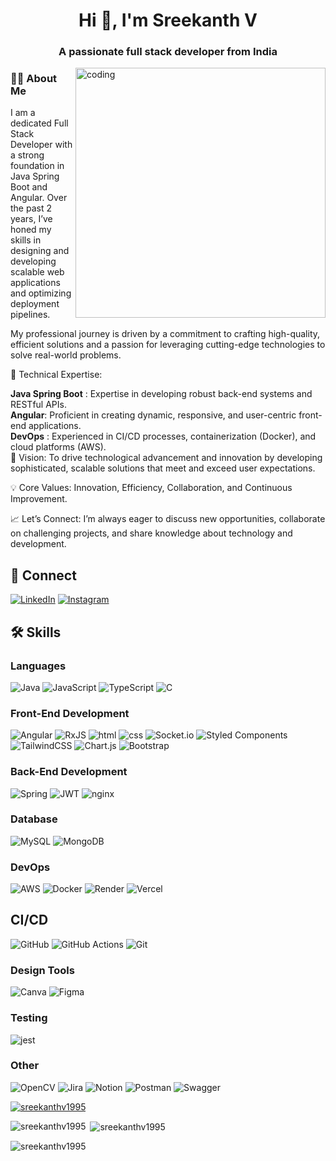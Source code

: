 <h1 align="center">Hi 👋, I'm Sreekanth V</h1>
<h3 align="center">A passionate full stack developer from India</h3>
<img align="right" alt="coding" width="400" src="https://i0.wp.com/nulpointerexception.com/wp-content/uploads/2024/02/8219f-code-typing-1.gif?resize=500%2C500&ssl=1">

<h3>👨‍💻 About Me</h3>
I am a dedicated Full Stack Developer with a strong foundation in Java Spring Boot and Angular. Over the past 2 years, I’ve honed my skills in designing and developing scalable web applications and optimizing deployment pipelines.

My professional journey is driven by a commitment to crafting high-quality, efficient solutions and a passion for leveraging cutting-edge technologies to solve real-world problems.

🔹 Technical Expertise:

<strong>Java Spring Boot</strong> : Expertise in developing robust back-end systems and RESTful APIs.
<br/>
<strong>Angular</strong>: Proficient in creating dynamic, responsive, and user-centric front-end applications.
<br/>
<strong>DevOps</strong> : Experienced in CI/CD processes, containerization (Docker), and cloud platforms (AWS).
<br/>
🚀 Vision: To drive technological advancement and innovation by developing sophisticated, scalable solutions that meet and exceed user expectations.

💡 Core Values: Innovation, Efficiency, Collaboration, and Continuous Improvement.

📈 Let’s Connect: I’m always eager to discuss new opportunities, collaborate on challenging projects, and share knowledge about technology and development.
## 🔗 Connect


[![LinkedIn](https://img.shields.io/badge/LinkedIn-%230077B5.svg?logo=linkedin&logoColor=white)](https://www.linkedin.com/in/sreekanth-v-96b75b255/) 
[![Instagram](https://img.shields.io/badge/Instagram-%23E4405F.svg?logo=Instagram&logoColor=white)](https://www.instagram.com/srikand95/) 





## 🛠️ Skills

### Languages

![Java](https://img.shields.io/badge/java-%23ED8B00.svg?style=for-the-badge&logo=openjdk&logoColor=white) ![JavaScript](https://img.shields.io/badge/javascript-%23323330.svg?style=for-the-badge&logo=javascript&logoColor=%23F7DF1E)  ![TypeScript](https://img.shields.io/badge/typescript-%23007ACC.svg?style=for-the-badge&logo=typescript&logoColor=white) ![C](https://img.shields.io/badge/c-%2300599C.svg?style=for-the-badge&logo=c&logoColor=white)

### Front-End Development

![Angular](https://img.shields.io/badge/angular-%23DD0031.svg?style=for-the-badge&logo=angular&logoColor=white)
![RxJS](https://img.shields.io/badge/rxjs-%23B7178C.svg?style=for-the-badge&logo=reactivex&logoColor=white)  ![html](https://img.shields.io/badge/HTML5-E34F26?style=for-the-badge&logo=html5&logoColor=white)
![css](https://img.shields.io/badge/CSS3-1572B6?style=for-the-badge&logo=css3&logoColor=white)  ![Socket.io](https://img.shields.io/badge/Socket.io-black?style=for-the-badge&logo=socket.io&badgeColor=010101) ![Styled Components](https://img.shields.io/badge/styled--components-DB7093?style=for-the-badge&logo=styled-components&logoColor=white) ![TailwindCSS](https://img.shields.io/badge/tailwindcss-%2338B2AC.svg?style=for-the-badge&logo=tailwind-css&logoColor=white) 
![Chart.js](https://img.shields.io/badge/chart.js-F5788D.svg?style=for-the-badge&logo=chart.js&logoColor=white) 
![Bootstrap](https://img.shields.io/badge/bootstrap-%238511FA.svg?style=for-the-badge&logo=bootstrap&logoColor=white) 


### Back-End Development

![Spring](https://img.shields.io/badge/spring-%236DB33F.svg?style=for-the-badge&logo=spring&logoColor=white)
![JWT](https://img.shields.io/badge/JWT-black?style=for-the-badge&logo=JSON%20web%20tokens)
![nginx](https://img.shields.io/badge/Nginx-009900?style=for-the-badge&logo=nginx&logoColor=white) 

### Database
![MySQL](https://img.shields.io/badge/mysql-%2300000f.svg?style=for-the-badge&logo=mysql&logoColor=white) ![MongoDB](https://img.shields.io/badge/MongoDB-%234ea94b.svg?style=for-the-badge&logo=mongodb&logoColor=white)

### DevOps

![AWS](https://img.shields.io/badge/AWS-%23FF9900.svg?style=for-the-badge&logo=amazon-aws&logoColor=white) 
![Docker](https://img.shields.io/badge/docker-%230db7ed.svg?style=for-the-badge&logo=docker&logoColor=white) 
![Render](https://img.shields.io/badge/Render-%46E3B7.svg?style=for-the-badge&logo=render&logoColor=white) 
![Vercel](https://img.shields.io/badge/vercel-%23000000.svg?style=for-the-badge&logo=vercel&logoColor=white) 


## CI/CD
![GitHub](https://img.shields.io/badge/github-%23121011.svg?style=for-the-badge&logo=github&logoColor=white)
![GitHub Actions](https://img.shields.io/badge/github%20actions-%232671E5.svg?style=for-the-badge&logo=githubactions&logoColor=white) 
![Git](https://img.shields.io/badge/git-%23F05033.svg?style=for-the-badge&logo=git&logoColor=white)

### Design Tools
![Canva](https://img.shields.io/badge/Canva-%2300C4CC.svg?style=for-the-badge&logo=Canva&logoColor=white) 
![Figma](https://img.shields.io/badge/figma-%23F24E1E.svg?style=for-the-badge&logo=figma&logoColor=white)

### Testing

![jest](https://img.shields.io/badge/Jest-C21325?style=for-the-badge&logo=jest&logoColor=white)

### Other

 ![OpenCV](https://img.shields.io/badge/opencv-%23white.svg?style=for-the-badge&logo=opencv&logoColor=white) ![Jira](https://img.shields.io/badge/jira-%230A0FFF.svg?style=for-the-badge&logo=jira&logoColor=white) ![Notion](https://img.shields.io/badge/Notion-%23000000.svg?style=for-the-badge&logo=notion&logoColor=white) ![Postman](https://img.shields.io/badge/Postman-FF6C37?style=for-the-badge&logo=postman&logoColor=white) ![Swagger](https://img.shields.io/badge/-Swagger-%23Clojure?style=for-the-badge&logo=swagger&logoColor=white)

<p align="left"> <a href="https://github.com/ryo-ma/github-profile-trophy"><img src="https://github-profile-trophy.vercel.app/?username=sreekanthv1995" alt="sreekanthv1995" /></a> </p>


<p><img align="left" src="https://github-readme-stats.vercel.app/api/top-langs?username=sreekanthv1995&show_icons=true&locale=en&layout=compact" alt="sreekanthv1995" /></p>

<p>&nbsp;<img align="center" src="https://github-readme-stats.vercel.app/api?username=sreekanthv1995&show_icons=true&locale=en" alt="sreekanthv1995" /></p>

<p><img align="center" src="https://github-readme-streak-stats.herokuapp.com/?user=sreekanthv1995&" alt="sreekanthv1995" /></p>
